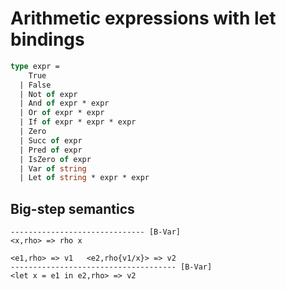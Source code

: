 # Arithmetic expressions with let bindings

```ocaml
type expr =
    True
  | False
  | Not of expr
  | And of expr * expr
  | Or of expr * expr
  | If of expr * expr * expr
  | Zero
  | Succ of expr
  | Pred of expr
  | IsZero of expr
  | Var of string     
  | Let of string * expr * expr
```

## Big-step semantics

```
------------------------------ [B-Var]
<x,rho> => rho x

<e1,rho> => v1   <e2,rho{v1/x}> => v2
------------------------------------- [B-Var]
<let x = e1 in e2,rho> => v2

```

